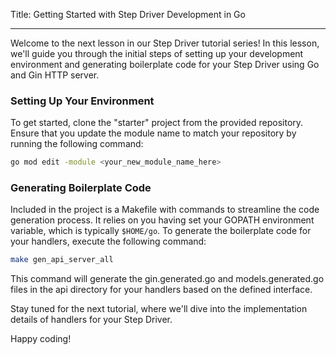 Title: Getting Started with Step Driver Development in Go

---

Welcome to the next lesson in our Step Driver tutorial series! In this lesson, we'll guide you through the initial steps of setting up your development environment and generating boilerplate code for your Step Driver using Go and Gin HTTP server.

### Setting Up Your Environment

To get started, clone the "starter" project from the provided repository. Ensure that you update the module name to match your repository by running the following command:

```bash
go mod edit -module <your_new_module_name_here>
```

### Generating Boilerplate Code

Included in the project is a Makefile with commands to streamline the code generation process. It relies on you having set your GOPATH environment variable, which is typically `$HOME/go`. To generate the boilerplate code for your handlers, execute the following command:

```bash
make gen_api_server_all
```

This command will generate the gin.generated.go and models.generated.go files in the api directory for your handlers based on the defined interface.

Stay tuned for the next tutorial, where we'll dive into the implementation details of handlers for your Step Driver.

Happy coding!
